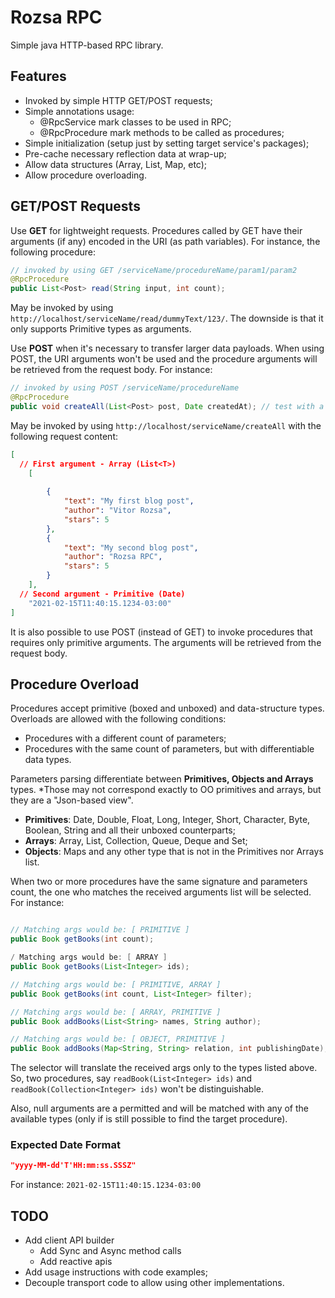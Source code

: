# Rozsa RPC
Simple java HTTP-based RPC library.

## Features

- Invoked by simple HTTP GET/POST requests;
- Simple annotations usage:
  - @RpcService mark classes to be used in RPC;
  - @RpcProcedure mark methods to be called as procedures;
- Simple initialization (setup just by setting target service's packages);
- Pre-cache necessary reflection data at wrap-up;
- Allow data structures (Array, List, Map, etc);
- Allow procedure overloading.


## GET/POST Requests

Use <b>GET</b> for lightweight requests. Procedures called by GET have their arguments (if any) encoded in the URI (as
path variables). For instance, the following procedure:
```Java
// invoked by using GET /serviceName/procedureName/param1/param2
@RpcProcedure
public List<Post> read(String input, int count);
```

May be invoked by using ``http://localhost/serviceName/read/dummyText/123/``. The downside is that it only supports
Primitive types as arguments.

Use <b>POST</b> when it's necessary to transfer larger data payloads. When using POST, the URI arguments won't be used
and the procedure arguments will be retrieved from the request body. For instance:
```Java
// invoked by using POST /serviceName/procedureName
@RpcProcedure
public void createAll(List<Post> post, Date createdAt); // test with a date.
```

May be invoked by using ``http://localhost/serviceName/createAll`` with the following request content:
```JSON
[
  // First argument - Array (List<T>)
    [
        
        {
            "text": "My first blog post",
            "author": "Vitor Rozsa",
            "stars": 5
        },
        {
            "text": "My second blog post",
            "author": "Rozsa RPC",
            "stars": 5
        }
    ],
  // Second argument - Primitive (Date)
    "2021-02-15T11:40:15.1234-03:00"
]
```

It is also possible to use POST (instead of GET) to invoke procedures that requires only primitive arguments. The
arguments will be retrieved from the request body.

## Procedure Overload

Procedures accept primitive (boxed and unboxed) and data-structure types. Overloads are allowed  with the following
conditions:

- Procedures with a different count of parameters;
- Procedures with the same count of parameters, but with differentiable data types.

Parameters parsing differentiate between <b>Primitives, Objects and Arrays</b> types. *Those may not correspond exactly
to OO primitives and arrays, but they are a "Json-based view".

- <b>Primitives</b>: Date, Double, Float, Long, Integer, Short, Character, Byte, Boolean, String and all their unboxed
  counterparts;
- <b>Arrays</b>: Array, List, Collection, Queue, Deque and Set;
- <b>Objects</b>: Maps and any other type that is not in the Primitives nor Arrays list.

When two or more procedures have the same signature and parameters count, the one who matches the received arguments
list will be selected. For instance:

```Java

// Matching args would be: [ PRIMITIVE ]
public Book getBooks(int count);

/ Matching args would be: [ ARRAY ]
public Book getBooks(List<Integer> ids);

// Matching args would be: [ PRIMITIVE, ARRAY ]
public Book getBooks(int count, List<Integer> filter);

// Matching args would be: [ ARRAY, PRIMITIVE ]
public Book addBooks(List<String> names, String author);

// Matching args would be: [ OBJECT, PRIMITIVE ]
public Book addBooks(Map<String, String> relation, int publishingDate);
```

The selector will translate the received args only to the types listed above. So, two procedures, say
`readBook(List<Integer> ids)` and `readBook(Collection<Integer> ids)` won't be distinguishable.

Also, null arguments are a permitted and will be matched with any of the available types (only if is still possible to
find the target procedure).


### Expected Date Format

```Json
"yyyy-MM-dd'T'HH:mm:ss.SSSZ"
```

For instance: ``2021-02-15T11:40:15.1234-03:00``

## TODO

- Add client API builder
  - Add Sync and Async method calls
  - Add reactive apis
- Add usage instructions with code examples;
- Decouple transport code to allow using other implementations.
